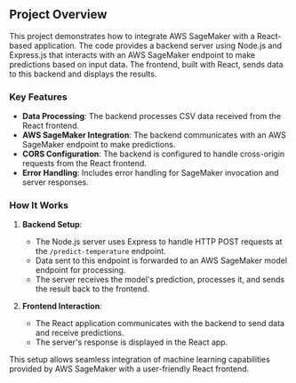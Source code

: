 ## Project Overview

This project demonstrates how to integrate AWS SageMaker with a React-based application. The code provides a backend server using Node.js and Express.js that interacts with an AWS SageMaker endpoint to make predictions based on input data. The frontend, built with React, sends data to this backend and displays the results.

### Key Features

- **Data Processing**: The backend processes CSV data received from the React frontend.
- **AWS SageMaker Integration**: The backend communicates with an AWS SageMaker endpoint to make predictions.
- **CORS Configuration**: The backend is configured to handle cross-origin requests from the React frontend.
- **Error Handling**: Includes error handling for SageMaker invocation and server responses.

### How It Works

1. **Backend Setup**:
   - The Node.js server uses Express to handle HTTP POST requests at the `/predict-temperature` endpoint.
   - Data sent to this endpoint is forwarded to an AWS SageMaker model endpoint for processing.
   - The server receives the model's prediction, processes it, and sends the result back to the frontend.

2. **Frontend Interaction**:
   - The React application communicates with the backend to send data and receive predictions.
   - The server's response is displayed in the React app.

This setup allows seamless integration of machine learning capabilities provided by AWS SageMaker with a user-friendly React frontend.
